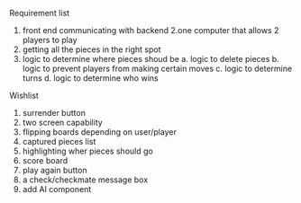 Requirement list
1. front end communicating with backend
2.one computer that allows 2 players to play
3. getting all the pieces in the right spot
4. logic to determine where pieces shoud be 
    a. logic to delete pieces
    b. logic to prevent players from making certain moves
    c. logic to determine turns
    d. logic to determine who wins

Wishlist
1. surrender button
2. two screen capability
3. flipping boards depending on user/player
4. captured pieces list
5. highlighting wher pieces should go
6. score board
7. play again button
8. a check/checkmate message box
9. add AI component



